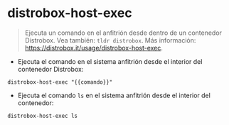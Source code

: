 # distrobox-host-exec

> Ejecuta un comando en el anfitrión desde dentro de un contenedor Distrobox. Vea también: `tldr distrobox`.
> Más información: <https://distrobox.it/usage/distrobox-host-exec>.

- Ejecuta el comando en el sistema anfitrión desde el interior del contenedor Distrobox:

`distrobox-host-exec "{{comando}}"`

- Ejecuta el comando `ls` en el sistema anfitrión desde el interior del contenedor:

`distrobox-host-exec ls`
